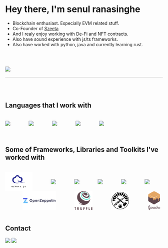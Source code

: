 # Hey there, I'm senul ranasinghe

- Blockchain enthusiast. Especially EVM related stuff.
- Co-Founder of <a href="https://szeeta.com" target="_blank">Szeeta</a>
- And I realy enjoy working with De-Fi and NFT contracts.
- Also have sound experience with js/ts frameworks.
- Also have worked with python, java and currently learning rust.

<br/>
<br/>

![](https://github-readme-streak-stats.herokuapp.com/?user=senul724&hide_border=false)<br/>

<hr>
<br/>
<br/>

## Languages that I work with

<div style="display: inline_block"><br>
 <!-- solidity -->
 <img height="40" align="center" src="https://cdn.jsdelivr.net/gh/devicons/devicon/icons/solidity/solidity-original.svg" />
  &nbsp;&nbsp;&nbsp;&nbsp;&nbsp;&nbsp;&nbsp;&nbsp;&nbsp;&nbsp;&nbsp;&nbsp;&nbsp;
  
 <!-- ts -->
  <img height="40" align="center" src="https://cdn.jsdelivr.net/gh/devicons/devicon/icons/typescript/typescript-original.svg" />
  &nbsp;&nbsp;&nbsp;&nbsp;&nbsp;&nbsp;&nbsp;&nbsp;&nbsp;&nbsp;&nbsp;&nbsp;&nbsp;
  
 <!-- js -->
 <img height="40" align="center" src="https://cdn.jsdelivr.net/gh/devicons/devicon/icons/javascript/javascript-original.svg" />
  &nbsp;&nbsp;&nbsp;&nbsp;&nbsp;&nbsp;&nbsp;&nbsp;&nbsp;&nbsp;&nbsp;&nbsp;&nbsp;
  
 <!-- python -->
 <img height="50" align="center" src="https://cdn.jsdelivr.net/gh/devicons/devicon/icons/python/python-original.svg" />
  &nbsp;&nbsp;&nbsp;&nbsp;&nbsp;&nbsp;&nbsp;&nbsp;&nbsp;&nbsp;&nbsp;&nbsp;&nbsp;
  
  <!-- java -->
 <img height="50" align="center" src="https://cdn.jsdelivr.net/gh/devicons/devicon/icons/java/java-original.svg" />
  &nbsp;&nbsp;&nbsp;&nbsp;&nbsp;&nbsp;&nbsp;&nbsp;&nbsp;&nbsp;&nbsp;&nbsp;&nbsp;
          
</div>
<br/>
<br/>

## Some of Frameworks, Libraries and Toolkits I've worked with

<div style="display: inline_block"><br>
 <!-- ethers -->
 <img height="60" align="center" src="./images/ethersjs.png" />
  &nbsp;&nbsp;&nbsp;&nbsp;&nbsp;&nbsp;&nbsp;&nbsp;&nbsp;&nbsp;&nbsp;&nbsp;&nbsp;

  <!-- next -->
 <img height="60" align="center" src="https://cdn.jsdelivr.net/gh/devicons/devicon/icons/nextjs/nextjs-original.svg" />
  &nbsp;&nbsp;&nbsp;&nbsp;&nbsp;&nbsp;&nbsp;&nbsp;&nbsp;&nbsp;&nbsp;&nbsp;&nbsp;

  <!-- express -->
  <img height="50" align="center" src="https://cdn.jsdelivr.net/gh/devicons/devicon/icons/express/express-original.svg" />
  &nbsp;&nbsp;&nbsp;&nbsp;&nbsp;&nbsp;&nbsp;&nbsp;&nbsp;&nbsp;&nbsp;&nbsp;&nbsp;
  
  <!-- react -->
 <img height="60" align="center" src="https://cdn.jsdelivr.net/gh/devicons/devicon/icons/react/react-original-wordmark.svg" />
  &nbsp;&nbsp;&nbsp;&nbsp;&nbsp;&nbsp;&nbsp;&nbsp;&nbsp;&nbsp;&nbsp;&nbsp;&nbsp;

  <!-- trpc -->
  <img height="50" align="center" src="https://trpc.io/img/logo.svg" />
  &nbsp;&nbsp;&nbsp;&nbsp;&nbsp;&nbsp;&nbsp;&nbsp;&nbsp;&nbsp;&nbsp;&nbsp;&nbsp;

  <!-- prisma -->
  <img height="55" align="center" src="https://www.freelogovectors.net/wp-content/uploads/2022/01/prisma_logo-freelogovectors.net_.png" />
  &nbsp;&nbsp;&nbsp;&nbsp;&nbsp;&nbsp;&nbsp;&nbsp;&nbsp;&nbsp;&nbsp;&nbsp;&nbsp;
 
 <!-- openzeppalin -->
 <img height="60" align="center" src="./images/oz.png" />
  &nbsp;&nbsp;&nbsp;&nbsp;&nbsp;&nbsp;&nbsp;&nbsp;&nbsp;&nbsp;&nbsp;&nbsp;&nbsp;
 
 <!-- truffle -->
 <img height="60" align="center" src="./images/truffle.svg" />
  &nbsp;&nbsp;&nbsp;&nbsp;&nbsp;&nbsp;&nbsp;&nbsp;&nbsp;&nbsp;&nbsp;&nbsp;&nbsp;
 
 <!-- foundry -->
 <img height="60" align="center" src="./images/foundry.png" />
  &nbsp;&nbsp;&nbsp;&nbsp;&nbsp;&nbsp;&nbsp;&nbsp;&nbsp;&nbsp;&nbsp;&nbsp;&nbsp;
 
 <!-- ganache -->
 <img height="60" align="center" src="./images/ganache.svg" />
  &nbsp;&nbsp;&nbsp;&nbsp;&nbsp;&nbsp;&nbsp;&nbsp;&nbsp;&nbsp;&nbsp;&nbsp;&nbsp;
  
</div>

## Contact
  
<div>
  <a href="https://twitter.com/RrSenul" target="_blank"><img src="https://img.shields.io/badge/-Twitter-%230077B5?style=for-the-badge&logo=twitter&logoColor=white" target="_blank"></a>
  <a href = "mailto: senul.rr@gmail.com"><img src="https://img.shields.io/badge/-Gmail-%23EA4335?style=for-the-badge&logo=gmail&logoColor=white" target="_blank"></a>
 </br>
</br>

</div>
